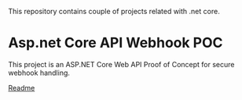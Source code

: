 This repository contains couple of projects related with .net core.

# Asp.net Core API Webhook POC
This project is an ASP.NET Core Web API Proof of Concept for secure webhook handling.

[Readme](https://github.com/riteshsingh84/dotnetcore/blob/main/WebHookPoc/README.md)
